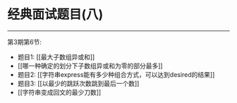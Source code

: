 # 经典面试题目(八)

---

第3期第6节:
- 题目1: [[最大子数组异或和]]
- [[哪一种确定的划分下子数组异或和为零的部分最多]]
- 题目2: [[字符串express能有多少种组合方式，可以达到desired的结果]]
- 题目3: [[以最少的跳跃次数跳到最后一个数]]
- [[字符串变成回文的最少刀数]]




